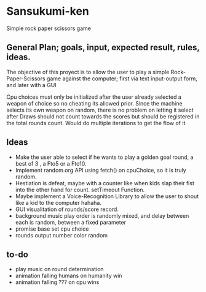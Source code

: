 # Sansukumi-ken
Simple rock paper scissors game

## General Plan; goals, input, expected result, rules, ideas.

The objective of this proyect is to allow the user to play a simple
Rock-Paper-Scissors game against the computer; first via text input-output form, and later with a GUI

Cpu choices must only be initialized after the user already selected a weapon of choice
so no cheating its allowed prior. Since the machine selects its own weapon on random, there is no problem on letting it select after
Draws should not count towards the scores but should be registered in the total rounds count.
Would do multiple iterations to get the flow of it

## Ideas 
- Make the user able to select if he wants to play a golden goal round, a best of 3 , a Fto5 or a Fto10.
- Implement random.org API using fetch() on cpuChoice, so it is truly random.
- Hestiation is defeat, maybe with a counter like when kids slap their fist into the other hand for count. setTimeout Function. 
- Maybe implement a Voice-Recognition Library to allow the user to shout like a kid to the computer hahaha.
- GUI visualitation of rounds/score record.
- background music play order is randomly mixed, and delay between each is random, between a fixed parameter
- promise base set cpu choice
- rounds output number color random


## to-do

- play music on round determination
- animation falling humans on humanity win
- animation falling ??? on cpu wins
